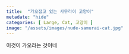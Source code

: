 ```yaml
---
title:  "가오잡고 있는 사무라이 고양이"
metadate: "hide"
categories: [ Large, Cat, 고양이 ]
image: "/assets/images/nude-samurai-cat.jpg"
---
```

이것이 가오라는 것이네
